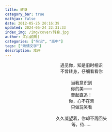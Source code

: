 ```yaml
---
title: 转身
category_bar: true
mathjax: false
date: 2012-05-25 20:16:39
updated: 2024-05-24 22:31:33
index_img: /img/cover/转身.jpg
author: 江山如画丨
categories: ["杂记", "高中"]
tags: ["矫情文学"]
description: 难评
---
```


<center>遇见你，知是旧时相识</center>

<center>不曾转身，仔细看看你</center>

<br/>

<center>当我意识到</center>

<center>你的美——</center>

<center>奋起直追！</center>

<center>你，心不在焉</center>

<center>只做玩笑看</center>

<br/>

<center>久久凝望着，你却不再回头</center>

<center>等，待……</center>